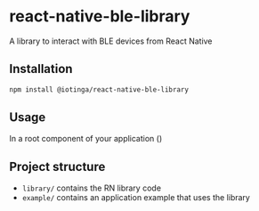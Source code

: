 # react-native-ble-library

A library to interact with BLE devices from React Native

## Installation

```sh
npm install @iotinga/react-native-ble-library
```

## Usage

In a root component of your application ()

## Project structure

- `library/` contains the RN library code
- `example/` contains an application example that uses the library


